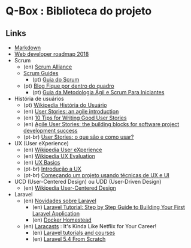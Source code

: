 # [](#header-1) Q-Box : Biblioteca do projeto

## [](#header-2) Links

- [Markdown](https://guides.github.com/features/mastering-markdown/)
- [Web developer roadmap 2018](https://github.com/kamranahmedse/developer-roadmap)
- Scrum
    - (en) [Scrum Alliance](https://www.scrumalliance.org)
    - [Scrum Guides](http://www.scrumguides.org)
        - (pt) [Guia do Scrum](http://www.scrumguides.org/docs/scrumguide/v1/Scrum-Guide-Portuguese-BR.pdf)
    - (pt) [Blog Fique por dentro do quadro](http://br.blog.trello.com/)
        - (pt) [Guia da Metodologia Ágil e Scrum Para Iniciantes](http://br.blog.trello.com/scrum-metodologia-agil/)
- História de usuários
    - (pt) [Wikipedia História do Usuário](https://pt.wikipedia.org/wiki/História_de_usuário)
    - (en) [User Stories: an agile introduction](http://www.agilemodeling.com/artifacts/userStory.htm)
    - (en) [10 Tips for Writing Good User Stories](http://www.romanpichler.com/blog/10-tips-writing-good-user-stories/)
    - (en) [Agile User Stories: the building blocks for software project development success](https://www.scrumalliance.org/community/articles/2013/september/agile-user-stories)
    - (pt-br) [User Stories: o que são e como usar?](http://blog.myscrumhalf.com/2011/10/user-stories-o-que-sao-como-usar/?lang=en)
- UX (User eXperience)
    - (en) [Wikipedia User eXperience](https://en.wikipedia.org/wiki/User_experience)
    - (en) [Wikipedia UX Evaluation](https://en.wikipedia.org/wiki/User_experience_evaluation)
    - (en) [UX Basics](https://www.usability.gov/what-and-why/user-experience.html)
    - (pt-br) [Introdução a UX](https://talkitbr.com/2015/05/27/introducao-a-ux-experiencia-do-usuario/)
    - (pt-br) [Começando um projeto usando técnicas de UX e UI](https://talkitbr.com/2017/01/04/comecando-um-projeto-usando-tecnicas-de-ux-e-ui/)
- UCD (User-Centered Design) ou UDD (User-Driven Design)
    - (en) [Wikipedia User-Centered Design](https://en.wikipedia.org/wiki/User-centered_design)
- Laravel
    - (en) [Novidades sobre Laravel](https://laravel-news.com/)
        - (en) [Laravel Tutorial: Step by Step Guide to Building Your First Laravel Application](https://laravel-news.com/your-first-laravel-application)
        - (en) [Docker Homestead](https://laravel-news.com/dockerized-version-of-laravel-homestead)
    - (en) [Laracasts](https://laracasts.com) : It's Kinda Like Netflix for Your Career!
        - (en) [Laravel tutorials and courses](https://laracasts.com/skills/laravel)
        - (en) [Laravel 5.4 From Scratch](https://laracasts.com/series/laravel-from-scratch-2017)

